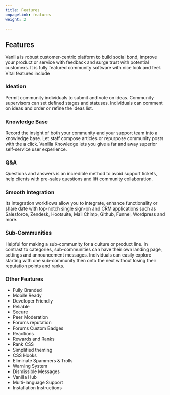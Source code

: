 ```yaml
---
title: Features
onpagelink: features
weight: 2

---
```


Features
--------

Vanilla is robust customer-centric platform to build social bond, improve your product or service with feedback and surge trust with potential customers. It is fully featured community software with nice look and feel. Vital features include

### Ideation

Permit community individuals to submit and vote on ideas. Community supervisors can set defined stages and statuses. Individuals can comment on ideas and order or refine the ideas list.

### Knowledge Base

Record the insight of both your community and your support team into a knowledge base. Let staff compose articles or repurpose community posts with the a click. Vanilla Knowledge lets you give a far and away superior self-service user experience.

### Q&amp;A

Questions and answers is an incredible method to avoid support tickets, help clients with pre-sales questions and lift community collaboration.

### Smooth Integration

Its integration workflows allow you to integrate, enhance functionality or share date with top-notch single sign-on and CRM applications such as Salesforce, Zendesk, Hootsuite, Mail Chimp, Github, Funnel, Wordpress and more.

### Sub-Communities

Helpful for making a sub-community for a culture or product line. In contrast to categories, sub-communities can have their own landing page, settings and announcement messages. Individuals can easily explore starting with one sub-community then onto the next without losing their reputation points and ranks.

### Other Features

- Fully Branded
- Mobile Ready
- Developer Friendly
- Reliable
- Secure
- Peer Moderation
- Forums reputation
- Forums Custom Badges
- Reactions
- Rewards and Ranks
- Rank CSS
- Simplified theming
- CSS Hooks
- Eliminate Spammers &amp; Trolls
- Warning System
- Dismissible Messages
- Vanilla Hub
- Multi-language Support
- Installation Instructions
 